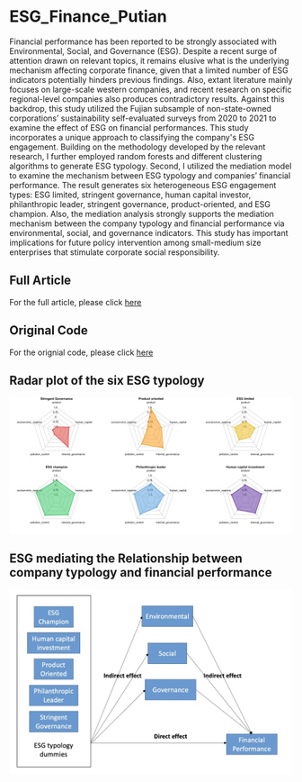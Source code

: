 # ESG_Finance_Putian

Financial performance has been reported to be strongly associated with Environmental, Social,
and Governance (ESG). Despite a recent surge of attention drawn on relevant topics, it remains
elusive what is the underlying mechanism affecting corporate finance, given that a limited number
of ESG indicators potentially hinders previous findings. Also, extant literature mainly focuses on
large-scale western companies, and recent research on specific regional-level companies also
produces contradictory results. Against this backdrop, this study utilized the Fujian subsample of
non-state-owned corporations’ sustainability self-evaluated surveys from 2020 to 2021 to examine
the effect of ESG on financial performances. This study incorporates a unique approach to
classifying the company's ESG engagement. Building on the methodology developed by the
relevant research, I further employed random forests and different clustering algorithms to
generate ESG typology. Second, I utilized the mediation model to examine the mechanism
between ESG typology and companies’ financial performance. The result generates six
heterogeneous ESG engagement types: ESG limited, stringent governance, human capital
investor, philanthropic leader, stringent governance, product-oriented, and ESG champion. Also,
the mediation analysis strongly supports the mediation mechanism between the company typology
and financial performance via environmental, social, and governance indicators. This study has
important implications for future policy intervention among small-medium size enterprises that
stimulate corporate social responsibility.

## Full Article
For the full article, please click [here](https://github.com/Grey-Xu-Yang/ESG_Finance_Putian/blob/main/Xu_Environmental_Sciences_Senior_Thesis.pdf)

## Original Code

For the orignial code, please click [here](https://github.com/Grey-Xu-Yang/ESG_Finance_Putian/blob/main/RF_clustering.Rmd)

## Radar plot of the six ESG typology

<p align="center">
<img src="/Rplot.jpeg">
</p>

## ESG mediating the Relationship between company typology and financial performance

<p align="center">
<img src="/mediation.jpeg">
</p>
